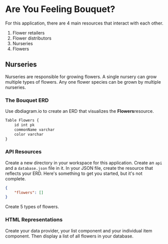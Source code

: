 # Are You Feeling Bouquet?

For this application, there are 4 main resources that interact with each other.

1. Flower retailers
1. Flower distributors
1. Nurseries
1. Flowers

## Nurseries

Nurseries are responsible for growing flowers. A single nursery can grow multiple types of flowers. Any one flower species can be grown by multiple nurseries.

### The Bouquet ERD

Use dbdiagram.io to create an ERD that visualizes the **Flowers**resource.

```html
Table Flowers {
    id int pk
    commonName varchar
    color varchar
}
```

### API Resources

Create a new directory in your workspace for this application. Create an `api` and a `database.json` file in it. In your JSON file, create the resource that reflects your ERD. Here's something to get you started, but it's not complete.

```json
{
    "flowers": []
}
```

Create 5 types of flowers.

### HTML Representations

Create your data provider, your list component and your individual item component. Then display a list of all flowers in your database.